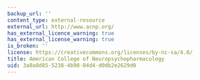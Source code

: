 ```yaml
---
backup_url: ''
content_type: external-resource
external_url: http://www.acnp.org/
has_external_licence_warning: true
has_external_license_warning: true
is_broken: ''
license: https://creativecommons.org/licenses/by-nc-sa/4.0/
title: American College of Neuropsychopharmacology
uid: 3a8a8d85-5238-4b90-84d4-d0db2e2629d0
---
```

